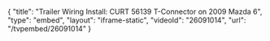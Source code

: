 {
    "title": "Trailer Wiring Install: CURT 56139 T-Connector on 2009 Mazda 6",
    "type": "embed",
    "layout": "iframe-static",
    "videoId": "26091014",
    "url": "\/tvpembed\/26091014"
}